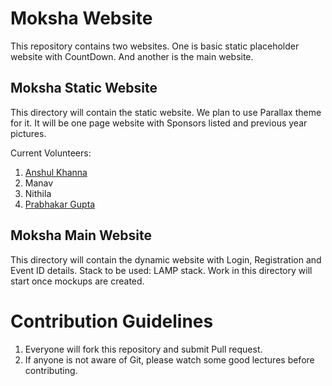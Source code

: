 # Moksha Website
This repository contains two websites. One is basic static placeholder website with CountDown. And another is the main website.

## Moksha Static Website
This directory will contain the static website. We plan to use Parallax theme for it. It will be one page website with Sponsors listed and previous year pictures.

Current Volunteers:

1. [Anshul Khanna](https://github.com/anshul17khanna)
2. Manav
3. Nithila
4. [Prabhakar Gupta](https://github.com/prabhakar267)

## Moksha Main Website
This directory will contain the dynamic website with Login, Registration and Event ID details.
Stack to be used: LAMP stack. Work in this directory will start once mockups are created.

# Contribution Guidelines

1. Everyone will fork this repository and submit Pull request.
2. If anyone is not aware of Git, please watch some good lectures before contributing.
